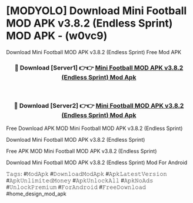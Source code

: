 # [MODYOLO] Download Mini Football MOD APK v3.8.2 (Endless Sprint) MOD APK - (w0vc9)
Download Mini Football MOD APK v3.8.2 (Endless Sprint) Free Mod APK

<div align="center">
<h3>🔴 Download [Server1] 👉👉 <a href="https://apk-comot.site?title=Mini_Football_MOD_APK_v3.8.2_(Endless_Sprint)">Mini Football MOD APK v3.8.2 (Endless Sprint) Mod Apk</a></h3><br>

<h3>🔴 Download [Server2] 👉👉 <a href="https://apk-comot.site?title=Mini_Football_MOD_APK_v3.8.2_(Endless_Sprint)">Mini Football MOD APK v3.8.2 (Endless Sprint) Mod Apk</a></h3>
</div>


Free Download APK MOD Mini Football MOD APK v3.8.2 (Endless Sprint)

Download Mini Football MOD APK v3.8.2 (Endless Sprint) 

Free APK MOD Mini Football MOD APK v3.8.2 (Endless Sprint) 

Download Mini Football MOD APK v3.8.2 (Endless Sprint) Mod For Android

𝚃𝚊𝚐𝚜: #𝙼𝚘𝚍𝙰𝚙𝚔 #𝙳𝚘𝚠𝚗𝚕𝚘𝚊𝚍𝙼𝚘𝚍𝙰𝚙𝚔 #𝙰𝚙𝚔𝙻𝚊𝚝𝚎𝚜𝚝𝚅𝚎𝚛𝚜𝚒𝚘𝚗 #𝙰𝚙𝚔𝚄𝚗𝚕𝚒𝚖𝚒𝚝𝚎𝚍𝙼𝚘𝚗𝚎𝚢 #𝙰𝚙𝚔𝚄𝚗𝚕𝚘𝚌𝚔𝙰𝚕𝚕 #𝙰𝚙𝚔𝙽𝚘𝙰𝚍𝚜 #𝚄𝚗𝚕𝚘𝚌𝚔𝙿𝚛𝚎𝚖𝚒𝚞𝚖 #𝙵𝚘𝚛𝙰𝚗𝚍𝚛𝚘𝚒𝚍 #𝙵𝚛𝚎𝚎𝙳𝚘𝚠𝚗𝚕𝚘𝚊𝚍 #home_design_mod_apk